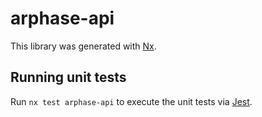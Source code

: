# arphase-api

This library was generated with [Nx](https://nx.dev).

## Running unit tests

Run `nx test arphase-api` to execute the unit tests via [Jest](https://jestjs.io).
